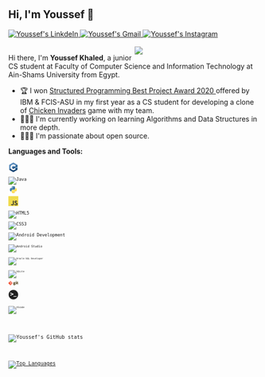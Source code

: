 ## Hi, I'm Youssef 👋

<a href="https://www.linkedin.com/in/youssefkhaled08/" target="_blank">
<img alt="Youssef's LinkdeIn" src="https://img.shields.io/badge/Youssef Khaled-%230077B5.svg?&style=for-the-badge&logo=linkedin&logoColor=white">
</a>

<a href="mailto:youssefkfarouk@gmail.com" target="_blank">
<img alt="Youssef's Gmail"src="https://img.shields.io/badge/youssefkfarouk@gmail.com-%23D14836.svg?&style=for-the-badge&logo=gmail&logoColor=white" href="youssefkfarouk@gmail.com">
</a>
 <a href="https://www.instagram.com/youssefkhaled08/" target="_blank">
 <img alt="Youssef's Instagram" src="https://img.shields.io/badge/youssefkhaled08_-%23E4405F.svg?&style=for-the-badge&logo=instagram&logoColor=white">

</a>

<br />
<br />
<img align='right' src="https://media.giphy.com/media/M9gbBd9nbDrOTu1Mqx/giphy.gif" width="250">

Hi there, I'm **Youssef Khaled**, a junior CS student at Faculty of Computer Science and Information Technology at Ain-Shams University from Egypt.

- 🏆 I won <a href="https://drive.google.com/file/d/1UDQFXonXAxsPL3q6idIhIISUdGAjYS46/view" target="_blank">Structured Programming Best Project Award 2020 </a>offered by IBM & FCIS-ASU in my first year as a CS student for developing a clone of <a href="https://github.com/youssefkhaled08/Chicken-Invaders">Chicken Invaders</a> game with my team.   
- 👨🏽‍💻 I'm currently working on learning Algorithms and Data Structures in more depth.
- 👨🏽‍💻 I'm passionate about open source.

**Languages and Tools:**  

<code><img height="20" alt="C++" src="https://raw.githubusercontent.com/github/explore/80688e429a7d4ef2fca1e82350fe8e3517d3494d/topics/cpp/cpp.png"><code>
<code><img height="20" alt="Java" src="https://raw.githubusercontent.com/jmnote/z-icons/master/svg/java.svg"></code>
<code><img height="20" alt= "Python" src="https://raw.githubusercontent.com/github/explore/80688e429a7d4ef2fca1e82350fe8e3517d3494d/topics/python/python.png"></code>
<code><img height="20" alt="Javascript" src="https://raw.githubusercontent.com/github/explore/80688e429a7d4ef2fca1e82350fe8e3517d3494d/topics/javascript/javascript.png"></code>
<code><img height="20" alt="HTML5" src="https://upload.wikimedia.org/wikipedia/commons/thumb/3/38/HTML5_Badge.svg/600px-HTML5_Badge.svg.png"></code>
<code><img height="20" alt="CSS3" src="https://cdn4.iconfinder.com/data/icons/social-media-logos-6/512/121-css3-512.png"></code>
<code><img height="20" alt="Android Development" src="https://cdn.icon-icons.com/icons2/836/PNG/512/Android_icon-icons.com_66772.png"><code>
<code><img height="20" alt="Android Studio" src="https://upload.wikimedia.org/wikipedia/commons/thumb/e/e3/Android_Studio_Icon_%282014-2019%29.svg/1200px-Android_Studio_Icon_%282014-2019%29.svg.png"><code>
<code><img height="20" alt="Oracle SQL Developer" src="https://upload.wikimedia.org/wikipedia/en/thumb/6/68/Oracle_SQL_Developer_logo.svg/1200px-Oracle_SQL_Developer_logo.svg.png"></code>
<code><img height="20" alt="SQLite" src="https://iconape.com/wp-content/files/sm/352402/svg/sqlite-seeklogo.com.svg"></code>
<code><img height="20" alt="Git" src="https://raw.githubusercontent.com/github/explore/80688e429a7d4ef2fca1e82350fe8e3517d3494d/topics/git/git.png"></code>
<code><img height="20" alt="Terminal" src="https://raw.githubusercontent.com/github/explore/80688e429a7d4ef2fca1e82350fe8e3517d3494d/topics/terminal/terminal.png"></code>
<code><img height="20" alt="VScode" src="https://upload.wikimedia.org/wikipedia/commons/thumb/9/9a/Visual_Studio_Code_1.35_icon.svg/1024px-Visual_Studio_Code_1.35_icon.svg.png"></code>

![Youssef's GitHub stats](https://github-readme-stats.vercel.app/api?username=youssefkhaled08&count_private=true&show_icons=true&theme=radical )

[![Top Languages](https://github-readme-stats.vercel.app/api/top-langs/?username=youssefkhaled08&layout=compact&card_width=450&theme=radical )](https://github.com/youssefkhaled08/github-readme-stats)

